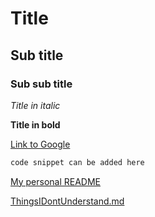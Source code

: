 # Title 
## Sub title
### Sub sub title

*Title in italic*

**Title in bold**

[Link to Google](www.google.com)

```bash
code snippet can be added here 
```


[My personal README](https://github.com/medhanitasrat/medhanitasrat/blob/main/README.md)

[ThingsIDontUnderstand.md](https://github.com/medhanitasrat/Homework4/commit/ce1b07cc842574b0456d0909f71a727734102ae8)
